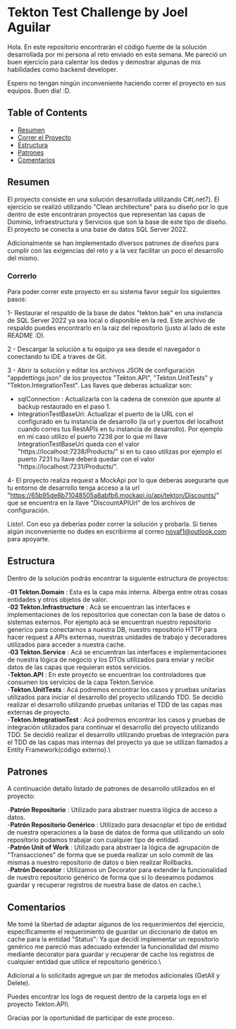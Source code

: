 # Tekton Test Challenge by Joel Aguilar
Hola. En este repositorio encontrarán el código fuente de la solución desarrollada por mi persona al reto enviado en esta semana. Me pareció un buen ejercicio para calentar los dedos y demostrar algunas de mis habilidades como backend developer.

Espero no tengan ningún inconveniente haciendo correr el proyecto en sus equipos. Buen día! :D.
## Table of Contents
- [Resumen](#Resumen)
- [Correr el Proyecto](#Correrlo)
- [Estructura](#Estructura)
- [Patrones](#Patrones)
- [Comentarios](#Comentarios)

## Resumen
El proyecto consiste en una solución desarrollada utilizando C#(.net7). El ejercicio se realizó utilizando "Clean architecture" para su diseño por lo que dentro de este encontraran proyectos que representan las capas de Dominio, Infraestructura y Servicios que son la base de este tipo de diseño. El proyecto se conecta a una base de datos SQL Server 2022.

Adicionalmente se han implementado diversos patrones de diseños para cumplir con las exigencias del reto y a la vez facilitar un poco el desarrollo del mismo. 

### Correrlo
Para poder correr este proyecto en su sistema favor seguir los siguientes pasos:

1- Restaurar el respaldo de la base de datos "tekton.bak" en una instancia de SQL Server 2022 ya sea local o disponible en la red. Este archivo de respaldo puedes encontrarlo en la raiz del repositorio (justo al lado de este README :D).

2 - Descargar la solución a tu equipo ya sea desde el navegador o conectando tu IDE a traves de Git.

3 - Abrir la solución y editar los archivos JSON de configuración "appdettings.json" de los proyectos "Tekton.API", "Tekton.UnitTests" y "Tekton.IntegrationTest". Las llaves que deberas actualizar son:
 - sqlConnection : Actualizarla con la cadena de conexión que apunte al backup restaurado en el paso 1.
 - IntegrationTestBaseUri: Actualizar el puerto de la URL con el configurado en tu instancia de desarrollo (la url y puertos del localhost cuando corres tus RestAPIs en tu instancia de desarrollo). Por ejemplo en mi caso utilizo el puerto 7238 por lo que mi llave IntegrationTestBaseUri queda con el valor "https://localhost:7238/Products/" si en tu caso utilizas por ejemplo el puerto 7231 tu llave deberá quedar con el valor "https://localhost:7231/Products/".

4- El proyecto realiza request a MockApi por lo que deberas asegurarte que tu entorno de desarrollo tenga acceso a la url "https://65b95de8b71048505a8abfb6.mockapi.io/api/tekton/Discounts/" que se encuentra en la llave "DiscountAPIUrl" de los archivos de configuración.

Listo!. Con eso ya deberías poder correr la solución y probarla. Si tienes algún inconveniente no dudes en escribirme al correo novaf1@outlook.com para apoyarte.

## Estructura
Dentro de la solución podrás encontrar la siguiente estructura de proyectos:

-**01 Tekton.Domain** : Esta es la capa más interna. Alberga entre otras cosas entidades y otros objetos de valor.\
-**02 Tekton.Infrastructure** : Acá se encuentran las interfaces e implementaciones de los repositorios que conectan con la base de datos o sistemas externos. Por ejemplo acá se encuentran nuestro repositorio generico para conectarnos a nuestra DB, nuestro repositorio HTTP para hacer request a APIs externas, nuestras unidades de trabajo y decoradores utilizados para acceder a nuestra cache.\
-**03 Tekton.Service** : Acá se encuentran las interfaces e implementaciones de nuestra lógica de negocio y los DTOs utilizados para enviar y recibir datos de las capas que requieran estos servicios.\
-**Tekton.API** : En este proyecto se encuentran los controladores que consumen los servicios de la capa Tekton.Service. \
-**Tekton.UnitTests** : Acá podremos encontrar los casos y pruebas unitarias utilizados para iniciar el desarrollo del proyecto utilizando TDD. Se decidió realizar el desarrollo utilizando pruebas unitarias el TDD de las capas mas externas de proyecto.\
-**Tekton.IntegrationTest** : Acá podremos encontrar los casos y pruebas de integración utilizados para continuar el desarrollo del proyecto utilizando TDD. Se decidió realizar el desarrollo utilizando pruebas de integración para el TDD de las capas mas internas del proyecto ya que se utilizan llamados a Entity Framework(código externo).\

## Patrones
A continuación detallo listado de patrones de desarrollo utilizados en el proyecto:

-**Patrón Repositorio** : Utilizado para abstraer nuestra lógica de acceso a datos.\
-**Patrón Repositorio Genérico** : Utilizado para desacoplar el tipo de entidad de nuestra operaciones a la base de datos de forma que utilizando un solo repositorio podamos trabajar con cualquier tipo de entidad.\
-**Patrón Unit of Work** : Utilizado para abstraer la lógica de agrupación de "Transacciones" de forma que se pueda realizar un solo commit de las mismas a nuestro repositorio de datos o bien realizar Rollbacks.\
-**Patrón Decorator** : Utilizamos un Decorator para extender la funcionalidad de nuestro repositorio genérico de forma que si lo deseamos podamos guardar y recuperar registros de nuestra base de datos en cache.\
## Comentarios
Me tomé la libertad de adaptar algunos de los requerimientos del ejercicio, específicamente el requerimiento de guardar un diccionario de datos en cache para la entidad "Status": Ya que decidí implementar un repositorio genérico me pareció mas adecuado extender la funcionalidad del mismo mediante decorator para guardar y recuperar de cache los registros de cualquier entidad que utilice el repositorio genérico.\

Adicional a lo solicitado agregue un par de metodos adicionales (GetAll y Delete).

Puedes encontrar los logs de request dentro de la carpeta logs en el proyecto Tekton.API\

Gracias por la oportunidad de participar de este proceso.
